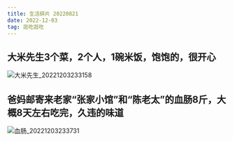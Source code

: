 ```yaml
---
title: 生活碎片 20220821
date: 2022-12-03
tag: 逛吃逛吃
---
```

## 大米先生3个菜，2个人，1碗米饭，饱饱的，很开心


![大米先生_20221203233158](https://cdn.jsdelivr.net/gh/fighting41love/blog_img_cloud/images_for_blogs/大米先生_20221203233158.jpg)

## 爸妈邮寄来老家“张家小馆”和“陈老太”的血肠8斤，大概8天左右吃完，久违的味道

![血肠_20221203233731](https://cdn.jsdelivr.net/gh/fighting41love/blog_img_cloud/images_for_blogs/血肠_20221203233731.jpg)